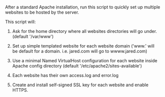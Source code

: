 After a standard Apache installation, run this script to quickly set up multiple websites to be hosted by the server.

This script will:

1) Ask for the home directory where all websites directories will go under. (default '/var/www')

2) Set up simple templated website for each website domain ('www.' will be default for a domain. i.e. jared.com will go to wwww.jared.com)

3) Use a minimal Named VirtualHost configuration for each website inside Apache config directory (default '/etc/apache2/sites-available')

4) Each website has their own access.log and error.log

5) Create and install self-signed SSL key for each website and enable HTTPS.

